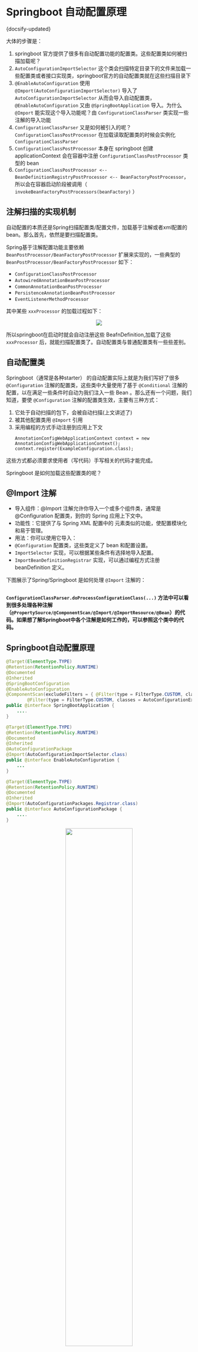 #  Springboot 自动配置原理
{docsify-updated}

大体的步骤是：
1. springboot 官方提供了很多有自动配置功能的配置类。这些配置类如何被扫描加载呢？
2. `AutoConfigurationImportSelector` 这个类会扫描特定目录下的文件来加载一些配置类或者接口实现类，springboot官方的自动配置类就在这些扫描目录下
3. `@EnableAutoConfiguration` 使用 `@Import(AutoConfigurationImportSelector)` 导入了 `AutoConfigurationImportSelector` 从而会导入自动配置类，`@EnableAutoConfiguration` 又由 `@SpringBootApplication` 导入。为什么`@Import` 能实现这个导入功能呢？由 `ConfigurationClassParser` 类实现一些注解的导入功能
4. `ConfigurationClassParser` 又是如何被引入的呢？ `ConfigurationClassPostProcessor` 在加载读取配置类的时候会实例化 `ConfigurationClassParser`
5. `ConfigurationClassPostProcessor` 本身在 springboot 创建 applicationContext 会在容器中注册 `ConfigurationClassPostProcessor` 类型的 bean
6. `ConfigurationClassPostProcessor <-- BeanDefinitionRegistryPostProcessor <-- BeanFactoryPostProcessor`，所以会在容器启动阶段被调用（ `invokeBeanFactoryPostProcessors(beanFactory)` ）

## 注解扫描的实现机制
自动配置的本质还是Spring扫描配置类/配置文件，加载基于注解或者xml配置的 bean。那么首先，依然是要扫描配置类。

Spring基于注解配置功能主要依赖 `BeanPostProcessor/BeanFactoryPostProcessor` 扩展来实现的，一些典型的 `BeanPostProcessor/BeanFactoryPostProcessor` 如下：
+ `ConfigurationClassPostProcessor` 
+ `AutowiredAnnotationBeanPostProcessor`
+ `CommonAnnotationBeanPostProcessor`
+ `PersistenceAnnotationBeanPostProcessor`
+ `EventListenerMethodProcessor`

其中某些 `xxxProcessor` 的加载过程如下：
<center><img src="pics/create_context.svg" width=""></center>

所以springboot在启动时就会自动注册这些 BeafnDefinition,加载了这些 `xxxProcessor` 后，就能扫描配置类了。自动配置类与普通配置类有一些些差别。

## 自动配置类
Springboot（通常是各种starter） 的自动配置实际上就是为我们写好了很多 `@Configuration` 注解的配置类，这些类中大量使用了基于 `@Conditional` 注解的配置，以在满足一些条件时自动为我们注入一些 Bean 。那么还有一个问题，我们知道，要使 `@Configuration` 注解的配置类生效，主要有三种方式：
1. 它处于自动扫描的包下，会被自动扫描(上文讲述了)
2. 被其他配置类用 `@Import` 引用
3. 采用编程的方式手动注册到应用上下文
   ```
   AnnotationConfigWebApplicationContext context = new AnnotationConfigWebApplicationContext();
   context.register(ExampleConfiguration.class);
   ```
这些方式都必须要求使用者（写代码）手写相关的代码才能完成。

Springboot 是如何加载这些配置类的呢？

## @Import 注解
+ 导入组件：@Import 注解允许你导入一个或多个组件类，通常是 @Configuration 配置类，到你的 Spring 应用上下文中。
+ 功能性：它提供了与 Spring XML 配置中的 <import/> 元素类似的功能，使配置模块化和易于管理。
+ 用法：你可以使用它导入：
+ `@Configuration` 配置类，这些类定义了 bean 和配置设置。
+ `ImportSelector` 实现，可以根据某些条件有选择地导入配置。
+ `ImportBeanDefinitionRegistrar` 实现，可以通过编程方式注册 beanDefinition 定义。

下图展示了Spring/Springboot 是如何处理 `@Import` 注解的：
<center><img src="pics/import.svg" alt=""></center>


**`ConfigurationClassParser.doProcessConfigurationClass(...)` 方法中可以看到很多处理各种注解（`@PropertySource/@ComponentScan/@Import/@ImportResource/@Bean`）的代码。如果想了解Springboot中各个注解是如何工作的，可以参照这个类中的代码。**

## Springboot自动配置原理

```Java
@Target(ElementType.TYPE)
@Retention(RetentionPolicy.RUNTIME)
@Documented
@Inherited
@SpringBootConfiguration
@EnableAutoConfiguration
@ComponentScan(excludeFilters = { @Filter(type = FilterType.CUSTOM, classes = TypeExcludeFilter.class),
		@Filter(type = FilterType.CUSTOM, classes = AutoConfigurationExcludeFilter.class) })
public @interface SpringBootApplication {
    ....
}

@Target(ElementType.TYPE)
@Retention(RetentionPolicy.RUNTIME)
@Documented
@Inherited
@AutoConfigurationPackage
@Import(AutoConfigurationImportSelector.class)
public @interface EnableAutoConfiguration {
    ...
}

@Target(ElementType.TYPE)
@Retention(RetentionPolicy.RUNTIME)
@Documented
@Inherited
@Import(AutoConfigurationPackages.Registrar.class)
public @interface AutoConfigurationPackage {
    ....
}
```

<center><img src="pics/process-imports.png" width="60%"></center>

通过 `@SpringBootApplication`注解， `AutoConfigurationImportSelector` 和 `AutoConfigurationPackages.Registrar` 被 `@Import` 导入。

Springboot 中的`AutoConfigurationImportSelector`（委托 `ImportCandidates` 真正实现）会检查发布的 jar 中的 `META-INF/spring/org.springframework.boot.autoconfigure.AutoConfiguration.imports` 文件。

<center><img src="pics/auto-config.png" alt=""></center>

该文件应列出配置类，每行一个类名，如下例所示：
```
com.mycorp.libx.autoconfigure.LibXAutoConfiguration
com.mycorp.libx.autoconfigure.LibXWebAutoConfiguration
```
这些类中往往使用了 `@Conditional` 等注解实现了自定义的自动配置。

自动配置必须通过在导入文件中命名的方式加载。确保它们被定义在特定的包空间中，并且永远不会成为组件扫描的目标。此外，自动配置类不应允许组件扫描查找其他组件,应使用特定的 `@Import` 注解来代替。

## @Configuration 注解
使用 @Configuration 注解的类，可以在其内定义用 @Bean 注解的方法，方法的返回对象将注入到 Spring bean 容器中 。

## @Conditional 注解
`@Conditional` 是最基础的注解，许多其他注解都是扩展自该注解。

```
@Target({ElementType.TYPE, ElementType.METHOD})
@Retention(RetentionPolicy.RUNTIME)
@Documented
public @interface Conditional {
    Class<? extends Condition>[] value();
}
```
该注解的值是一个继承自 `Condition` 接口的类， `Condition` 接口只有一个返回 `boolean` 的 `matches` 方法：
```
@FunctionalInterface
public interface Condition {
    boolean matches(ConditionContext context, AnnotatedTypeMetadata metadata);
}
```
所以该注解可以和`@Conmponent/@Service/@Repository/@Configuration`等一起标注在一个类上，当Condition中的接口返回 true 时，这些注解才会生效。另外，该注解也可以和 `@Bean` 注解一起使用，以控制一个 bean 只在条件满足的时候才会被注入。

基于 `@Conditional` 注解， springboot 实现了很多扩展的注解，这些注解通常配合 `@Configuration` 注解一起使用以控制某个配置类是否生效，来达到自动配置的效果：
1. `@ConditionalOnClass/@ConditionalOnMissingClass` : 当classpath中存在/不存在某个类时，配置生效
2. `@ConditionalOnMissingBean/@ConditionalOnBean` ：当spring上下文/beanfactory 中缺失/存在某个类型bean 时，配置生效
3. `@ConditionalOnNotWebApplication/@ConditionalOnWebApplication`: 只有时Web 类型应用时配置生效
4. `@ConditionalOnProperty("my.property")`：只有配置项 my.property 存在时，配置才生效
5. `@ConditionalOnResource("classpath:my.properties")`：只有配置文件 my.property 存在时，配置生效
6. `@ConditionalOnJava(JavaVersion.EIGHT)`：只有Java 版本时才生效
7. `@ConditionalOnCloudPlatform(CloudPlatform.Heroku)`：只有在指定的云平台下才生效
8. `@ConditionalOnExpression("someSpELExpression)`：只有在SPEL表达式为true 的情况下生效
9. `@ConditionalOnJndi("java:comp/env/ejb/myEJB")`：只有在指定jndi存在的情况下才生效

更多 `@Conditional` 注解，可参考[官方文档](https://docs.spring.io/spring-boot/docs/current/reference/html/features.html#features.developing-auto-configuration.condition-annotations)

## 自定义自动配置  [官方指导](https://docs.spring.io/spring-boot/docs/current/reference/html/features.html#features.developing-auto-configuration)
自动配置必须通过在导入文件中命名的方式加载。确保它们被定义在特定的包空间中，并且永远不会成为组件扫描的目标。此外，自动配置类不应允许组件扫描查找其他组件。应使用特定的 `@Import` 注解来代替。

另外，自动配置类必须啊放在一个单独的jar 中。

1. 新建一个自动配置类
   ```
    @Configuration
    public class AutoConfigurationTest {

        @Bean
        @ConditionalOnProperty("test")
        public Test test(){
            return new Test();
        }
    }
   ```
2. resources 目录下新建 `META-INF/spring/org.springframework.boot.autoconfigure.AutoConfiguration.imports` 文件并写入以下内容。
   `com.gtja.test.AutoConfigurationTest`

## 自定义starter [官方指导](https://docs.spring.io/spring-boot/docs/current/reference/html/features.html#features.developing-auto-configuration.custom-starter)
Spring Boot 2.7 引入了用于注册自动配置的新 `META-INF/spring/org.springframework.boot.autoconfigure.AutoConfiguration.imports` 文件，同时保持了与 spring.factories 中注册的向后兼容性。在此版本中，使用 `org.springframework.boot.autoconfigure.EnableAutoConfiguration` 关键字在 `spring.factories` 中注册自动配置的支持已被移除，转而使用 imports 文件。`spring.factories` 中其他键下的条目不受影响。

Spring Boot 会检查发布的 jar 中是否存在 `META-INF/spring/org.springframework.boot.autoconfigure.AutoConfiguration.imports` 文件。该文件应列出配置类，每行一个类名，如下例所示：
```
com.mycorp.libx.autoconfigure.LibXAutoConfiguration
com.mycorp.libx.autoconfigure.LibXWebAutoConfiguration
```

### @SpringBootApplication 注解
通常我们使用 @SpringBootApplication 在启动 springboot 的 main 方法所在类上标注来启动自动注解功能。

`@SpringBootApplication` 实际上是三个注解的合集：
```
@SpringBootConfiguration
@EnableAutoConfiguration
@ComponentScan(
    excludeFilters = {@Filter(
    type = FilterType.CUSTOM,
    classes = {TypeExcludeFilter.class}
), @Filter(
    type = FilterType.CUSTOM,
    classes = {AutoConfigurationExcludeFilter.class}
)}
)
public @interface SpringBootApplication{...}
```

1. @SpringBootConfiguration  

    `@SpringBootConfiguration` 是一个类级注解，是 Spring Boot 框架的一部分。它表示一个类提供了应用程序配置。
    `@SpringBootConfiguration` 是 `@Configuration` 注解的替代品。其主要区别在于 `@SpringBootConfiguration` 允许自动定位配置。这对单元测试或集成测试特别有用。
2. @EnableAutoConfiguration
  
   `@EnableAutoConfiguration` 注解使 Spring Boot 能够自动配置应用程序上下文。因此，它会根据类路径中包含的 jar 文件和我们定义的 Bean 自动创建和注册 Bean。
3. @ComponentScan

   @ComponentScan 使 Spring 能够扫描配置、控制器、服务和我们定义的其他组件。可以从指定的包开始扫描，使用 `basePackageClasses()` 或 `basePackages()` 来定义指定的包。如果没有指定包，Spring 会将声明 `@ComponentScan` 注解的类的所在的包作为起始包，扫描该包及其子包下的所有配置。